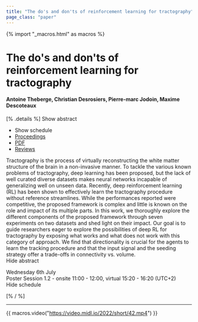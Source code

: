 ```yaml
---
title: "The do's and don'ts of reinforcement learning for tractography"
page_class: "paper"
---
```


{% import "_macros.html" as macros %}

# The do's and don'ts of reinforcement learning for tractography

#### Antoine Theberge, Christian Desrosiers, Pierre-marc Jodoin, Maxime Descoteaux

[% .details %]
<a class="toggle_visibility" data-selector=".abstract" data-level="3">Show abstract</a>
- <a class="toggle_visibility" data-selector=".schedule" data-level="3">Show schedule</a>
- <a href="">Proceedings</a>
- <a href="https://openreview.net/pdf?id=H7xbw-1MVPg">PDF</a>
- <a href="https://openreview.net/forum?id=H7xbw-1MVPg">Reviews</a>

<p>
    <span class="abstract">
        Tractography is the process of virtually reconstructing the white matter structure of the brain in a non-invasive manner. To tackle the various known problems of tractography, deep learning has been proposed, but the lack of well curated diverse datasets makes neural networks incapable of generalizing well on unseen data. Recently, deep reinforcement learning (RL) has been shown to effectively learn the tractography procedure without reference streamlines. While the performances reported were competitive, the proposed framework is complex and little is  known on the role and impact of its multiple parts. In this work, we thoroughly explore the different components of the proposed framework through seven experiments on two datasets and shed light on their impact. Our goal is to guide researchers eager to explore the possibilities of deep RL for tractography by exposing what works and what does not work with this category of approach. We find that directionality is crucial for the agents to learn the tracking procedure and that the input signal and the seeding strategy offer a trade-offs in connectivity vs. volume.
        <br>
        <span class="actions"><a class="toggle_visibility" data-level="2">Hide abstract</a></span>
    </span>
</p>

<p>
    <span class="schedule">
        Wednesday 6th July<br>Poster Session 1.2 - onsite 11:00 - 12:00, virtual 15:20 - 16:20 (UTC+2)
        <br>
        <span class="actions"><a class="toggle_visibility" data-level="2">Hide schedule</a></span>
    </span>
</p>

[% / %]


---
{{ macros.video("https://video.midl.io/2022/short/42.mp4") }}
